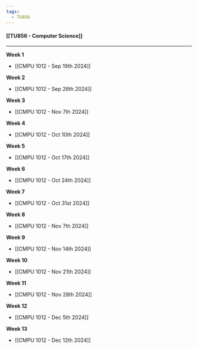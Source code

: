 ```yaml
---
tags:
  - TU856
---
```

#### [[TU856 - Computer Science]]

---

**Week 1**
- [[CMPU 1012 - Sep 19th 2024]]

**Week 2**
- [[CMPU 1012 - Sep 26th 2024]]

**Week 3**
- [[CMPU 1012 - Nov 7th 2024]] 

**Week 4**
- [[CMPU 1012 - Oct 10th 2024]]

**Week 5**
- [[CMPU 1012 - Oct 17th 2024]]

**Week 6**
- [[CMPU 1012 - Oct 24th 2024]]

**Week 7**
- [[CMPU 1012 - Oct 31st 2024]]

**Week 8**
- [[CMPU 1012 - Nov 7th 2024]]

**Week 9**
- [[CMPU 1012 - Nov 14th 2024]]

**Week 10**
- [[CMPU 1012 - Nov 21th 2024]]

**Week 11**
- [[CMPU 1012 - Nov 28th 2024]]

**Week 12**
- [[CMPU 1012 - Dec 5th 2024]]

**Week 13**
- [[CMPU 1012 - Dec 12th 2024]]

